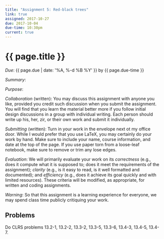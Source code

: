 ```yaml
---
title: "Assignment 5: Red-black trees"
link: true
assigned: 2017-10-27
due: 2017-10-04
due-time: 10:30pm
current: true
---
```

# {{ page.title }}

*Due*: {{ page.due | date: '%A, %-d %B %Y' }} by {{ page.due-time }}

*Summary*:

*Purpose*:

*Collaboration* (written): You may discuss this assignment with anyone you
like, provided you credit such discussion when you submit the assignment.
You will find that you learn the material better more if you follow 
initial design discussions in a group with individual writing.  Each 
person should write up his, her, zir, or their own work and submit it
individually.

*Submitting* (written): Turn in your work in the envelope next ot my
office door.  While I would prefer that you use LaTeX, you may certainly
do your work by hand.  Make sure to include your name, course information,
and date at the top of the page.  If you use paper torn from a loose-leaf
notebook, make sure to remove or trim any lose edges.

*Evaluation*: We will primarily evaluate your work on its *correctness*
(e.g., does it compute what it is supposed to; does it meet the
requirements of the assignment); *clarity* (e.g., is it easy to read,
is it well formatted and documented); and *efficiency* (e.g., does it
achieve its goal quickly and with limited resources).  These criteria
will be modified, as appropriate, for written and coding assignments.

*Warning*: So that this assignment is a learning experience for everyone,
we may spend class time publicly critiquing your work.

## Problems

Do CLRS problems 13.2-1, 13.2-2, 13.3-2, 13.3-5, 13.3-6, 13.4-3, 13.4-5, 13.4-7.
